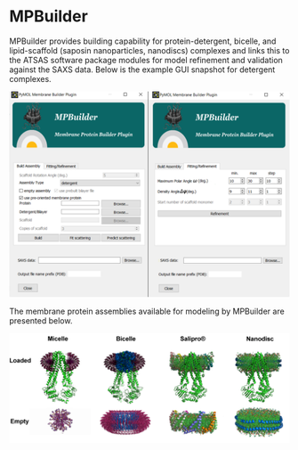 # MPBuilder
MPBuilder provides building capability for protein-detergent, bicelle, and lipid-scaffold (saposin nanoparticles, nanodiscs) complexes and links this to the ATSAS software package modules for model refinement and validation against the SAXS data.
Below is the example GUI snapshot for detergent complexes.

![alt text](https://github.com/emblsaxs/MPBuilder/blob/main/gui.png?raw=true)

The membrane protein assemblies available for modeling by MPBuilder are presented below.

![alt text](https://github.com/emblsaxs/MPBuilder/blob/main/fig1mm.png?raw=true)
